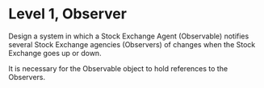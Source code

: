 # Level 1, Observer
Design a system in which a Stock Exchange Agent (Observable) notifies several Stock Exchange agencies (Observers) of changes when the Stock Exchange goes up or down.

It is necessary for the Observable object to hold references to the Observers.